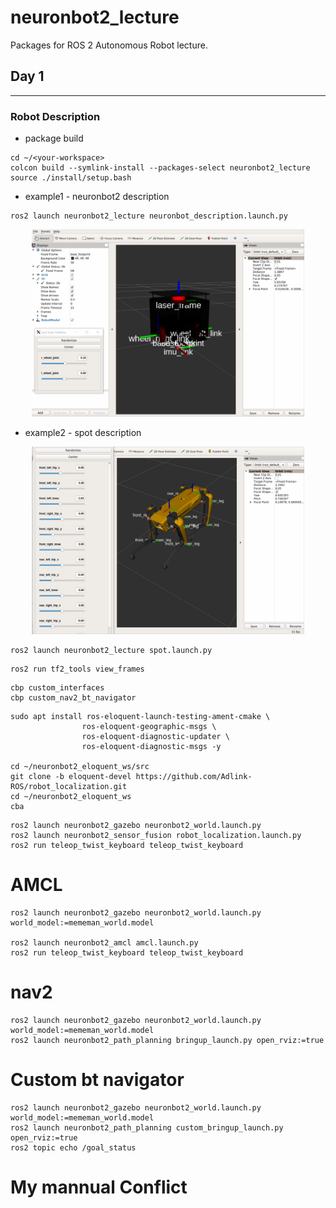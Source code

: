 # neuronbot2_lecture

Packages for ROS 2 Autonomous Robot lecture.

## Day 1
---

### Robot Description

* package build

```
cd ~/<your-workspace>
colcon build --symlink-install --packages-select neuronbot2_lecture
source ./install/setup.bash
```

* example1 - neuronbot2 description 

```
ros2 launch neuronbot2_lecture neuronbot_description.launch.py
```

<p align="center">
    <img src="./media/neuronbot2_description.gif" height="300">
</p>

* example2 - spot description

<p align="center">
    <img src="./media/spot_description.gif" height="300">
</p>

```
ros2 launch neuronbot2_lecture spot.launch.py
```

```
ros2 run tf2_tools view_frames
```

```
cbp custom_interfaces
cbp custom_nav2_bt_navigator
```

```
sudo apt install ros-eloquent-launch-testing-ament-cmake \
                ros-eloquent-geographic-msgs \
                ros-eloquent-diagnostic-updater \
                ros-eloquent-diagnostic-msgs -y

cd ~/neuronbot2_eloquent_ws/src
git clone -b eloquent-devel https://github.com/Adlink-ROS/robot_localization.git
cd ~/neuronbot2_eloquent_ws
cba
```

```
ros2 launch neuronbot2_gazebo neuronbot2_world.launch.py
ros2 launch neuronbot2_sensor_fusion robot_localization.launch.py
ros2 run teleop_twist_keyboard teleop_twist_keyboard
```

# AMCL
```
ros2 launch neuronbot2_gazebo neuronbot2_world.launch.py world_model:=mememan_world.model

ros2 launch neuronbot2_amcl amcl.launch.py
ros2 run teleop_twist_keyboard teleop_twist_keyboard
```

# nav2
```
ros2 launch neuronbot2_gazebo neuronbot2_world.launch.py world_model:=mememan_world.model
ros2 launch neuronbot2_path_planning bringup_launch.py open_rviz:=true

```

# Custom bt navigator

```
ros2 launch neuronbot2_gazebo neuronbot2_world.launch.py world_model:=mememan_world.model
ros2 launch neuronbot2_path_planning custom_bringup_launch.py open_rviz:=true
ros2 topic echo /goal_status
```

# My mannual Conflict
